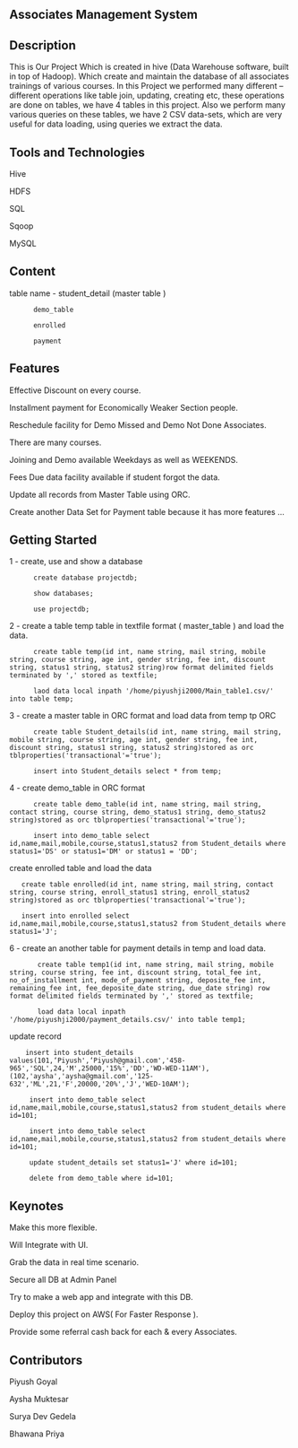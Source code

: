 ## Associates Management System
## Description
This is Our Project Which is created in hive (Data Warehouse software, built in top of Hadoop). Which create and maintain the database of all associates trainings of various courses. In this Project we performed many different – different operations like table join, updating, creating etc, these operations are done on tables, we have 4 tables in this project. Also we perform many various queries on these tables, we have 2 CSV data-sets, which are very useful for data loading, using queries we extract the data.

## Tools and Technologies
Hive

HDFS

SQL

Sqoop

MySQL

## Content
table name - student_detail (master table )

          demo_table
          
          enrolled 
          
          payment 

## Features
Effective Discount on every course.

Installment payment for Economically Weaker Section people.

Reschedule facility for Demo Missed and Demo Not Done Associates.

There are many courses.

Joining and Demo available Weekdays as well as WEEKENDS.

Fees Due data facility available if student forgot the data.

Update all records from Master Table using ORC.

Create another Data Set for Payment table because it has more features …

## Getting Started
1 - create, use and show a database

          create database projectdb;
          
          show databases;
          
          use projectdb;
2 - create a table temp table in textfile format ( master_table ) and load the data.

          create table temp(id int, name string, mail string, mobile string, course string, age int, gender string, fee int, discount string, status1 string, status2 string)row format delimited fields terminated by ',' stored as textfile;

          laod data local inpath '/home/piyushji2000/Main_table1.csv/' into table temp;
3 - create a master table in ORC format and load data from temp tp ORC

          create table Student_details(id int, name string, mail string, mobile string, course string, age int, gender string, fee int, discount string, status1 string, status2 string)stored as orc tblproperties('transactional'='true');

          insert into Student_details select * from temp;
4 - create demo_table in ORC format

          create table demo_table(id int, name string, mail string, contact string, course string, demo_status1 string, demo_status2 string)stored as orc tblproperties('transactional'='true');

          insert into demo_table select id,name,mail,mobile,course,status1,status2 from Student_details where status1='DS' or status1='DM' or status1 = 'DD';
create enrolled table and load the data

       create table enrolled(id int, name string, mail string, contact string, course string, enroll_status1 string, enroll_status2 string)stored as orc tblproperties('transactional'='true');

       insert into enrolled select id,name,mail,mobile,course,status1,status2 from Student_details where status1='J';
6 - create an another table for payment details in temp and load data.

           create table temp1(id int, name string, mail string, mobile string, course string, fee int, discount string, total_fee int, no_of_installment int, mode_of_payment string, deposite_fee int, remaining_fee int, fee_deposite_date string, due_date string) row format delimited fields terminated by ',' stored as textfile;

           load data local inpath '/home/piyushji2000/payment_details.csv/' into table temp1;
update record

        insert into student_details values(101,‘Piyush',‘Piyush@gmail.com','458-965','SQL',24,'M',25000,'15%','DD','WD-WED-11AM'),(102,'aysha','aysha@gmail.com','125-632','ML',21,'F',20000,'20%','J','WED-10AM');

         insert into demo_table select id,name,mail,mobile,course,status1,status2 from student_details where id=101;

         insert into demo_table select id,name,mail,mobile,course,status1,status2 from student_details where id=101;

         update student_details set status1='J' where id=101;

         delete from demo_table where id=101;
         
## Keynotes
Make this more flexible.

Will Integrate with UI.

Grab the data in real time scenario.

Secure all DB at Admin Panel

Try to make a web app and integrate with this DB.

Deploy this project on AWS( For Faster Response ).

Provide some referral cash back for each & every Associates.

## Contributors
Piyush Goyal

Aysha Muktesar

Surya Dev Gedela

Bhawana Priya
